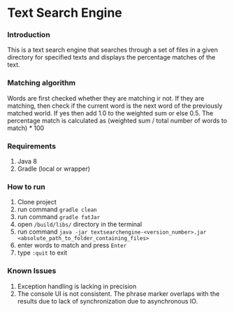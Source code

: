 # Text Search Engine 

### Introduction
This is a text search engine that searches through a set of files in a given directory for 
specified texts and displays the percentage matches of the text.  
  
### Matching algorithm
Words are first checked whether they are matching ir not. If they are matching, then check if the
 current word is the next word of the previously matched world. If yes then add 1.0 to the weighted sum or else 0.5. The percentage match is calculated as (weighted sum / total number of words to match) * 100
     
### Requirements

1. Java 8
2. Gradle (local or wrapper)
     
### How to run

1. Clone project
2. run command `gradle clean`
3. run command `gradle fatJar`
4. open `/build/libs/` directory in the terminal
5. run command `java -jar textsearchengine-<version_number>.jar 
<absolute_path_to_folder_containing_files>`
6. enter words to match and press `Enter`
7. type `:quit` to exit

### Known Issues
1. Exception handling is lacking in precision
2. The console UI is not consistent. The phrase marker overlaps with the results due to lack of 
synchronization due to asynchronous IO.  
